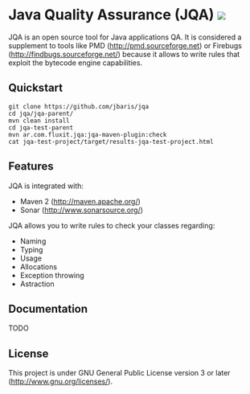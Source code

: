 # Java Quality Assurance (JQA) ![](https://secure.travis-ci.org/jbaris/jqa.png?branch=master)
JQA is an open source tool for Java applications QA. It is considered a supplement to tools like PMD (http://pmd.sourceforge.net) or Firebugs (http://findbugs.sourceforge.net/) because it allows to write rules that exploit the bytecode engine capabilities.

## Quickstart
    git clone https://github.com/jbaris/jqa
    cd jqa/jqa-parent/
    mvn clean install
    cd jqa-test-parent
    mvn ar.com.fluxit.jqa:jqa-maven-plugin:check
    cat jqa-test-project/target/results-jqa-test-project.html

## Features
JQA is integrated with:
* Maven 2 (http://maven.apache.org/)    
* Sonar (http://www.sonarsource.org/)   

JQA allows you to write rules to check your classes regarding:
* Naming
* Typing
* Usage
* Allocations
* Exception throwing
* Astraction

## Documentation
TODO

## License
This project is under GNU General Public License version 3 or later (http://www.gnu.org/licenses/).
